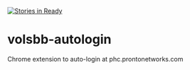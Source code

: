 [![Stories in Ready](https://badge.waffle.io/ashwini0529/volsbb-autologin.png?label=ready&title=Ready)](https://waffle.io/ashwini0529/volsbb-autologin)
# volsbb-autologin
Chrome extension to auto-login at phc.prontonetworks.com 
